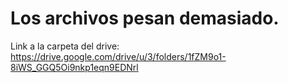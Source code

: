 # Los archivos pesan demasiado.
Link a la carpeta del drive: https://drive.google.com/drive/u/3/folders/1fZM9o1-8iWS_GGQ5Oi9nkp1eqn9EDNrl
